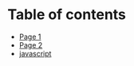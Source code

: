 # Table of contents

* [Page 1](README.md)
* [Page 2](page-2.md)
* [javascript](document/JavaScript/JavaScript.md)
